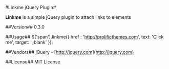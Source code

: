 #Linkme jQuery Plugin#

**Linkme** is a simple jQuery plugin to attach links to elements

##Version##
0.3.0

##Usage##
    $('span').linkme({
		href : 'http://prolificthemes.com',
		text: 'Click me',
		target: '_blank'
	});

##Vendors##
jQuery - [http://jquery.com](http://jquery.com)

##License##
MIT License